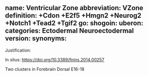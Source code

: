 name: Ventricular Zone
abbreviation: VZone
definition: +Cdon +E2f5 +Hmgn2 +Neurog2 +Notch1 +Tead2 +Tgif2
go:
shogoin: 
uberon:
categories: Ectodermal Neuroectodermal
version:
synonyms:
---

Justification:

In situs:
https://doi.org/10.3389/fnins.2014.00257

Two clusters in Forebrain Dorsal E16-18